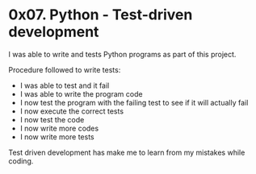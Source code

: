 # 0x07. Python - Test-driven development

I was able to write and tests Python programs as part of this project.

Procedure followed to write tests:

-  I was able to test and it fail
-  I was able to write the program code
-  I now test the program with the failing test to see if it will actually fail
-  I now execute the correct tests
-  I now test the code
-  I now write more codes
-  I now write more tests

Test driven development has make me to learn from my mistakes while coding.
